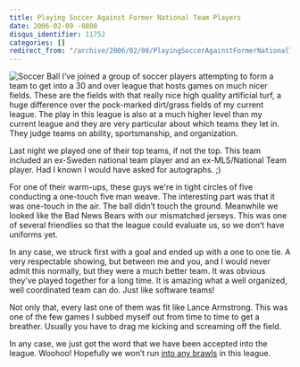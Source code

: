 ```yaml
---
title: Playing Soccer Against Former National Team Players
date: 2006-02-09 -0800
disqus_identifier: 11752
categories: []
redirect_from: "/archive/2006/02/08/PlayingSoccerAgainstFormerNationalTeamPlayers.aspx/"
---
```


![Soccer Ball](https://haacked.com/images/SoccerBallBW.jpg) I’ve joined a
group of soccer players attempting to form a team to get into a 30 and
over league that hosts games on much nicer fields. These are the fields
with that really nice high quality artificial turf, a huge difference
over the pock-marked dirt/grass fields of my current league. The play in
this league is also at a much higher level than my current league and
they are very particular about which teams they let in. They judge teams
on ability, sportsmanship, and organization.

Last night we played one of their top teams, if not the top. This team
included an ex-Sweden national team player and an ex-MLS/National Team
player. Had I known I would have asked for autographs. ;)

For one of their warm-ups, these guys we're in tight circles of five
conducting a one-touch five man weave. The interesting part was that it
was one-touch in the air. The ball didn’t touch the ground. Meanwhile we
looked like the Bad News Bears with our mismatched jerseys. This was one
of several friendlies so that the league could evaluate us, so we don’t
have uniforms yet.

In any case, we struck first with a goal and ended up with a one to one
tie. A very respectable showing, but between me and you, and I would
never admit this normally, but they were a much better team. It was
obvious they’ve played together for a long time. It is amazing what a
well organized, well coordinated team can do. Just like software teams!

Not only that, every last one of them was fit like Lance Armstrong. This
was one of the few games I subbed myself out from time to time to get a
breather. Usually you have to drag me kicking and screaming off the
field.

In any case, we just got the word that we have been accepted into the
league. Woohoo! Hopefully we won’t run [into any
brawls](https://haacked.com/archive/2006/02/04/BeerandSoccer.aspx "Beer and Soccer story")
in this league.

